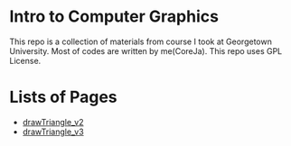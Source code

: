 # Intro to Computer Graphics

This repo is a collection of materials from course I took at Georgetown University. Most of codes are written by me(CoreJa). This repo uses GPL License.


# Lists of Pages

- [drawTriangle_v2](drawTriangle_v2/drawTriangle_v2.html)
- [drawTriangle_v3](drawTriangle_v3/drawTriangle_v3.html)
